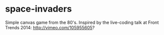 space-invaders
==============

Simple canvas game from the 80's.
Inspired by the live-coding talk at Front Trends 2014: http://vimeo.com/105955605?
